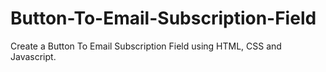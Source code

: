# Button-To-Email-Subscription-Field
Create a Button To Email Subscription Field using HTML, CSS and Javascript.
